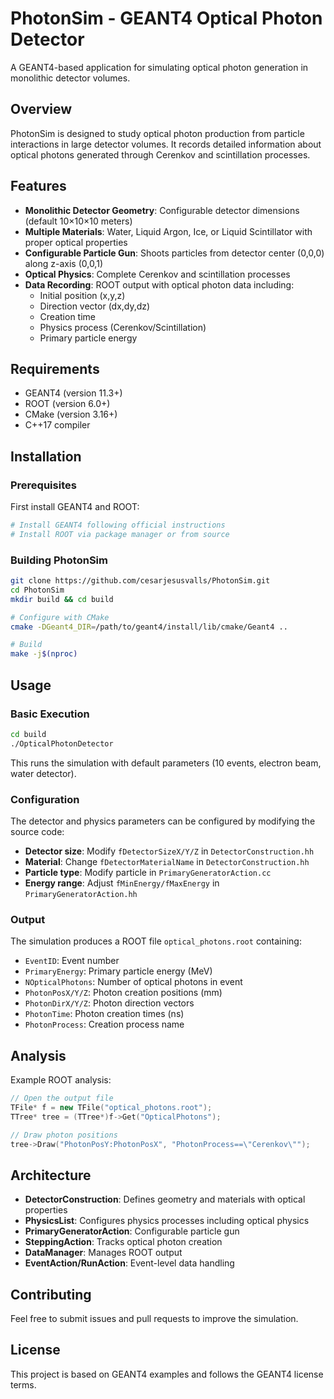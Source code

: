 # PhotonSim - GEANT4 Optical Photon Detector

A GEANT4-based application for simulating optical photon generation in monolithic detector volumes.

## Overview

PhotonSim is designed to study optical photon production from particle interactions in large detector volumes. It records detailed information about optical photons generated through Cerenkov and scintillation processes.

## Features

- **Monolithic Detector Geometry**: Configurable detector dimensions (default 10×10×10 meters)
- **Multiple Materials**: Water, Liquid Argon, Ice, or Liquid Scintillator with proper optical properties
- **Configurable Particle Gun**: Shoots particles from detector center (0,0,0) along z-axis (0,0,1)
- **Optical Physics**: Complete Cerenkov and scintillation processes
- **Data Recording**: ROOT output with optical photon data including:
  - Initial position (x,y,z)
  - Direction vector (dx,dy,dz)
  - Creation time
  - Physics process (Cerenkov/Scintillation)
  - Primary particle energy

## Requirements

- GEANT4 (version 11.3+)
- ROOT (version 6.0+)
- CMake (version 3.16+)
- C++17 compiler

## Installation

### Prerequisites

First install GEANT4 and ROOT:

```bash
# Install GEANT4 following official instructions
# Install ROOT via package manager or from source
```

### Building PhotonSim

```bash
git clone https://github.com/cesarjesusvalls/PhotonSim.git
cd PhotonSim
mkdir build && cd build

# Configure with CMake
cmake -DGeant4_DIR=/path/to/geant4/install/lib/cmake/Geant4 ..

# Build
make -j$(nproc)
```

## Usage

### Basic Execution

```bash
cd build
./OpticalPhotonDetector
```

This runs the simulation with default parameters (10 events, electron beam, water detector).

### Configuration

The detector and physics parameters can be configured by modifying the source code:

- **Detector size**: Modify `fDetectorSizeX/Y/Z` in `DetectorConstruction.hh`
- **Material**: Change `fDetectorMaterialName` in `DetectorConstruction.hh`
- **Particle type**: Modify particle in `PrimaryGeneratorAction.cc`
- **Energy range**: Adjust `fMinEnergy/fMaxEnergy` in `PrimaryGeneratorAction.hh`

### Output

The simulation produces a ROOT file `optical_photons.root` containing:

- `EventID`: Event number
- `PrimaryEnergy`: Primary particle energy (MeV)
- `NOpticalPhotons`: Number of optical photons in event
- `PhotonPosX/Y/Z`: Photon creation positions (mm)
- `PhotonDirX/Y/Z`: Photon direction vectors
- `PhotonTime`: Photon creation times (ns)
- `PhotonProcess`: Creation process name

## Analysis

Example ROOT analysis:

```cpp
// Open the output file
TFile* f = new TFile("optical_photons.root");
TTree* tree = (TTree*)f->Get("OpticalPhotons");

// Draw photon positions
tree->Draw("PhotonPosY:PhotonPosX", "PhotonProcess==\"Cerenkov\"");
```

## Architecture

- **DetectorConstruction**: Defines geometry and materials with optical properties
- **PhysicsList**: Configures physics processes including optical physics
- **PrimaryGeneratorAction**: Configurable particle gun
- **SteppingAction**: Tracks optical photon creation
- **DataManager**: Manages ROOT output
- **EventAction/RunAction**: Event-level data handling

## Contributing

Feel free to submit issues and pull requests to improve the simulation.

## License

This project is based on GEANT4 examples and follows the GEANT4 license terms.